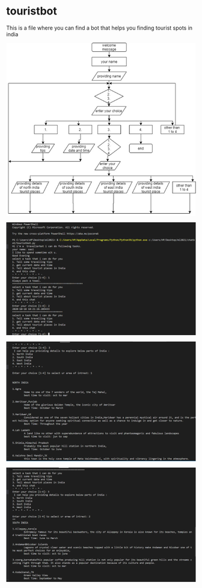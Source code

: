 # touristbot
This is a file where you can find a bot that helps you finding tourist spots in india


![](https://github.com/sasi-0453/touristbot/blob/main/touristbot.uml.jpg)

![](https://github.com/sasi-0453/touristbot/blob/main/image1.png)

![](https://github.com/sasi-0453/touristbot/blob/main/image2.png)

![](https://github.com/sasi-0453/touristbot/blob/main/image3.png)
